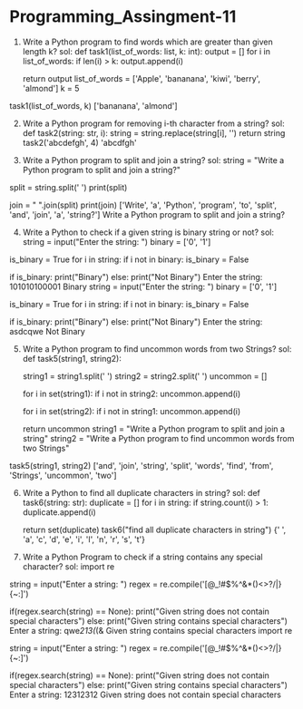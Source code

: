 # Programming_Assingment-11


1. Write a Python program to find words which are greater than given length k?
sol:
def task1(list_of_words: list, k: int):
    output = []
    for i in list_of_words:
        if len(i) > k:
            output.append(i)
            
    return output
list_of_words = ['Apple', 'bananana', 'kiwi', 'berry', 'almond']
k = 5

task1(list_of_words, k)
['bananana', 'almond']



2. Write a Python program for removing i-th character from a string?
sol:
def task2(string: str, i):
    string = string.replace(string[i], '')
    return string
task2('abcdefgh', 4)
'abcdfgh'



3. Write a Python program to split and join a string?
sol:
string = "Write a Python program to split and join a string?"

split = string.split(' ')
print(split)

join = " ".join(split)
print(join)
['Write', 'a', 'Python', 'program', 'to', 'split', 'and', 'join', 'a', 'string?']
Write a Python program to split and join a string?




4. Write a Python to check if a given string is binary string or not?
sol:
string = input("Enter the string: ")
binary = ['0', '1']

is_binary = True
for i in string:
    if i not in binary:
        is_binary = False
    
if is_binary:
    print("Binary")
else:
    print("Not Binary")
Enter the string: 101010100001
Binary
string = input("Enter the string: ")
binary = ['0', '1']

is_binary = True
for i in string:
    if i not in binary:
        is_binary = False
    
if is_binary:
    print("Binary")
else:
    print("Not Binary")
Enter the string: asdcqwe
Not Binary




5. Write a Python program to find uncommon words from two Strings?
sol:
def task5(string1, string2):
    
    string1 = string1.split(' ')
    string2 = string2.split(' ')
    uncommon = []
    
    for i in set(string1):
        if i not in string2:
            uncommon.append(i)

    for i in set(string2):
        if i not in string1:
            uncommon.append(i)
            
    return uncommon
string1 = "Write a Python program to split and join a string"
string2 = "Write a Python program to find uncommon words from two Strings"

task5(string1, string2)
['and',
 'join',
 'string',
 'split',
 'words',
 'find',
 'from',
 'Strings',
 'uncommon',
 'two']
 
 
 
 
6. Write a Python to find all duplicate characters in string?
sol:
def task6(string: str):
    duplicate = []
    for i in string:
        if string.count(i) > 1:
            duplicate.append(i)
            
    return set(duplicate)
task6("find all duplicate characters in string")
{' ', 'a', 'c', 'd', 'e', 'i', 'l', 'n', 'r', 's', 't'}



7. Write a Python Program to check if a string contains any special character?
sol:
import re


string = input("Enter a string: ")
regex = re.compile('[@_!#$%^&*()<>?/\|}{~:]')  

if(regex.search(string) == None):
    print("Given string does not contain special characters")
else:
    print("Given string contains special characters")
Enter a string: qwe*213(*(&
Given string contains special characters
import re


string = input("Enter a string: ")
regex = re.compile('[@_!#$%^&*()<>?/\|}{~:]')  

if(regex.search(string) == None):
    print("Given string does not contain special characters")
else:
    print("Given string contains special characters")
Enter a string: 12312312
Given string does not contain special characters
